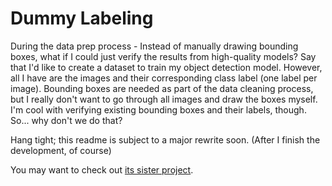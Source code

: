 # Dummy Labeling

During the data prep process - Instead of manually drawing bounding boxes, what if I could just verify the results from high-quality models? Say that I'd like to create a dataset to train my object detection model. However, all I have are the images and their corresponding class label (one label per image). Bounding boxes are needed as part of the data cleaning process, but I really don't want to go through all images and draw the boxes myself. I'm cool with verifying existing bounding boxes and their labels, though. So... why don't we do that?

Hang tight; this readme is subject to a major rewrite soon. (After I finish the development, of course)

You may want to check out [its sister project](https://github.com/mekomlusa/simple_image_annotator).
